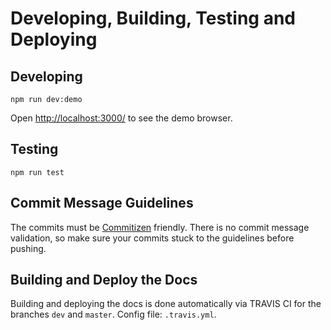# Developing, Building, Testing and Deploying

## Developing

```
npm run dev:demo
```

Open [http://localhost:3000/](http://localhost:3000/) to see the demo browser.

## Testing

```
npm run test
```

## Commit Message Guidelines

The commits must be [Commitizen](https://github.com/commitizen/cz-cli) friendly.
There is no commit message validation, so make sure your commits stuck to the guidelines before pushing.

## Building and Deploy the Docs

Building and deploying the docs is done automatically via TRAVIS CI for the branches `dev` and `master`.
Config file: `.travis.yml`.
